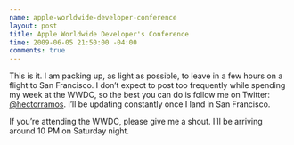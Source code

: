 ```yaml
---
name: apple-worldwide-developer-conference
layout: post
title: Apple Worldwide Developer's Conference
time: 2009-06-05 21:50:00 -04:00
comments: true
---
```


This is it. I am packing up, as light as possible, to leave in a few hours on a flight to San Francisco. I don&#8217;t expect to post too frequently while spending my week at the WWDC, so the best you can do is follow me on Twitter: <a href="http://www.twitter.com/hectorramos">@hectorramos</a>. I&#8217;ll be updating constantly once I land in San Francisco.

If you&#8217;re attending the WWDC, please give me a shout. I&#8217;ll be arriving around 10 PM on Saturday night.
